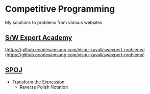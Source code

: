 # Competitive Programming

My solutions to problems from various websites

## [S/W Expert Academy](https://swexpertacademy.samsung.com)

[https://github.ecodesamsung.com/visnu-kavali/swexpert-problems](https://github.ecodesamsung.com/visnu-kavali/swexpert-problems)

## [SPOJ](https://www.spoj.com)

* [Transform the Expression](https://www.spoj.com/problems/ONP/)
  * Reverse Polish Notation
